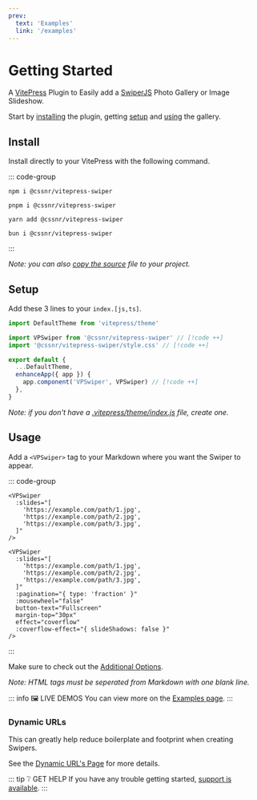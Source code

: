 ```yaml
---
prev:
  text: 'Examples'
  link: '/examples'
---
```


# Getting Started

A [VitePress](https://vitepress.dev/) Plugin to Easily add a [SwiperJS](https://swiperjs.com/) Photo Gallery or Image Slideshow.

Start by [installing](#install) the plugin, getting [setup](#setup) and [using](#usage) the gallery.

## Install

Install directly to your VitePress with the following command.

::: code-group

```shell [npm]
npm i @cssnr/vitepress-swiper
```

```shell [pnpm]
pnpm i @cssnr/vitepress-swiper
```

```shell [yarn]
yarn add @cssnr/vitepress-swiper
```

```shell [bun]
bun i @cssnr/vitepress-swiper
```

:::

_Note: you can also [copy the source](source.md) file to your project._

## Setup

Add these 3 lines to your `index.[js,ts]`.

```javascript [.vitepress/theme/index.js]
import DefaultTheme from 'vitepress/theme'

import VPSwiper from '@cssnr/vitepress-swiper' // [!code ++]
import '@cssnr/vitepress-swiper/style.css' // [!code ++]

export default {
  ...DefaultTheme,
  enhanceApp({ app }) {
    app.component('VPSwiper', VPSwiper) // [!code ++]
  },
}
```

_Note: if you don't have a [.vitepress/theme/index.js](https://vitepress.dev/guide/custom-theme#theme-resolving) file, create one._

## Usage

Add a `<VPSwiper>` tag to your Markdown where you want the Swiper to appear.

::: code-group

```vue [Basic ~vscode-icons:file-type-text~]
<VPSwiper
  :slides="[
    'https://example.com/path/1.jpg',
    'https://example.com/path/2.jpg',
    'https://example.com/path/3.jpg',
  ]"
/>
```

```vue [Additional Options ~vscode-icons:file-type-text~]
<VPSwiper
  :slides="[
    'https://example.com/path/1.jpg',
    'https://example.com/path/2.jpg',
    'https://example.com/path/3.jpg',
  ]"
  :pagination="{ type: 'fraction' }"
  :mousewheel="false"
  button-text="Fullscreen"
  margin-top="30px"
  effect="coverflow"
  :coverflow-effect="{ slideShadows: false }"
/>
```

:::

Make sure to check out the [Additional Options](options.md).

_Note: HTML tags must be seperated from Markdown with one blank line._

::: info 🖼️ LIVE DEMOS
You can view more on the [Examples page](../examples/index.md).
:::

### Dynamic URLs

This can greatly help reduce boilerplate and footprint when creating Swipers.

See the [Dynamic URL's Page](dynamic.md) for more details.

::: tip ❔ GET HELP
If you have any trouble getting started, [support is available](../support.md).
:::
